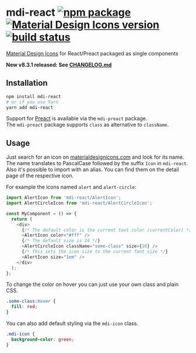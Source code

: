 # mdi-react [![npm package](https://img.shields.io/npm/v/mdi-react.svg?style=flat-square)](https://npmjs.org/package/mdi-react) [![Material Design Icons version](https://img.shields.io/badge/mdi-v6.6.96-blue.svg?style=flat-square)](https://materialdesignicons.com) [![build status](https://img.shields.io/travis/levrik/mdi-react/master.svg?style=flat-square)](https://travis-ci.org/levrik/mdi-react)
[Material Design Icons](https://materialdesignicons.com) for React/Preact packaged as single components

**New v8.3.1 released: See [CHANGELOG.md](./CHANGELOG.md)**

## Installation

```bash
npm install mdi-react
# or if you use Yarn
yarn add mdi-react
```

<!-- Preact intro -->
Support for [Preact](https://preactjs.com/) is available via the `mdi-preact` package.  
The `mdi-preact` package supports `class` as alternative to `className`.
<!-- Preact intro -->

## Usage

Just search for an icon on [materialdesignicons.com](https://materialdesignicons.com) and look for its name.  
The name translates to PascalCase followed by the suffix `Icon` in `mdi-react`.  
Also it's possible to import with an alias. You can find them on the detail page of the respective icon.

For example the icons named `alert` and `alert-circle`:

```javascript
import AlertIcon from 'mdi-react/AlertIcon';
import AlertCircleIcon from 'mdi-react/AlertCircleIcon';

const MyComponent = () => {
  return (
    <div>
      {/* The default color is the current text color (currentColor) */}
      <AlertIcon color="#fff" />
      {/* The default size is 24 */}
      <AlertCircleIcon className="some-class" size={16} />
      {/* This sets the icon size to the current font size */}
      <AlertIcon size="1em" />
    </div>
  );
};
```

To change the color on hover you can just use your own class and plain CSS.

```css
.some-class:hover {
  fill: red;
}
```

You can also add default styling via the `mdi-icon` class.

```css
.mdi-icon {
  background-color: green;
}
```
